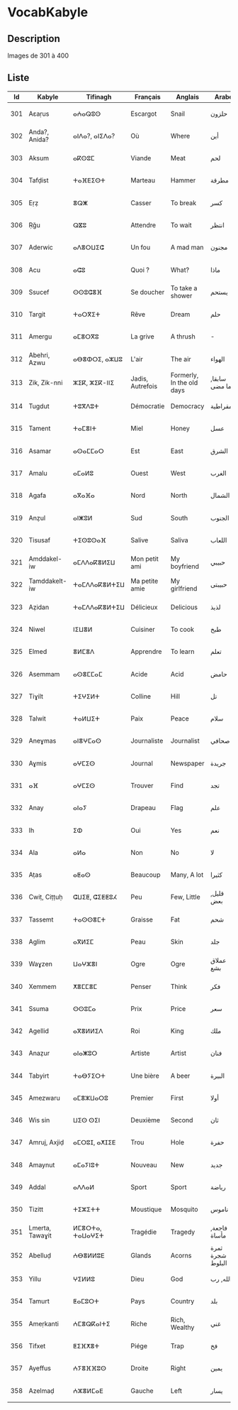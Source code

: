 # VocabKabyle

## Description

Images de 301 à 400

## Liste

| Id  | Kabyle          | Tifinagh        | Français         | Anglais                   | Arabe            | Image               |
| --- | --------------- | --------------- | ---------------- | ------------------------- | ---------------- | ------------------- |
| 301 | Aεaṛus          | ⴰⵄⴰⵕⵓⵙ          | Escargot         | Snail                     | حلزون            | ![Image301][img301] |
| 302 | Anda?, Anida?   | ⴰⵏⴷⴰ?, ⴰⵏⵉⴷⴰ?   | Où               | Where                     | أين              | ![Image302][img302] |
| 303 | Aksum           | ⴰⴽⵙⵓⵎ           | Viande           | Meat                      | لحم              | ![Image303][img303] |
| 304 | Tafḍist         | ⵜⴰⴼⴹⵉⵙⵜ         | Marteau          | Hammer                    | مطرقة            | ![Image304][img304] |
| 305 | Eṛẓ             | ⴻⵕⵥ             | Casser           | To break                  | كسر              | ![Image305][img305] |
| 306 | Ṛǧu             | ⵕⴵⵓ             | Attendre         | To wait                   | انتظر            | ![Image306][img306] |
| 307 | Aderwic         | ⴰⴷⴻⵔⵡⵉⵛ         | Un fou           | A mad man                 | مجنون            | ![Image307][img307] |
| 308 | Acu             | ⴰⵛⵓ             | Quoi ?           | What?                     | ماذا             | ![Image308][img308] |
| 309 | Ssucef          | ⵙⵙⵓⵛⴻⴼ          | Se doucher       | To take a shower          | يستحم            | ![Image309][img309] |
| 310 | Targit          | ⵜⴰⵔⴳⵉⵜ          | Rêve             | Dream                     | حلم              | ![Image310][img310] |
| 311 | Amergu          | ⴰⵎⴻⵔⴳⵓ          | La grive         | A thrush                  | -                | ![Image311][img311] |
| 312 | Abehri, Azwu    | ⴰⴱⴻⵀⵔⵉ, ⴰⵣⵡⵓ    | L'air            | The air                   | الهواء           | ![Image312][img312] |
| 313 | Zik, Zik-nni    | ⵣⵉⴽ, ⵣⵉⴽ-ⵏⵏⵉ    | Jadis, Autrefois | Formerly, In the old days | سابقا, فيما مضى  | ![Image313][img313] |
| 314 | Tugdut          | ⵜⵓⴳⴷⵓⵜ          | Démocratie       | Democracy                 | ديمقراطية        | ![Image314][img314] |
| 315 | Tament          | ⵜⴰⵎⴻⵏⵜ          | Miel             | Honey                     | عسل              | ![Image315][img315] |
| 316 | Asamar          | ⴰⵙⴰⵎⵎⴰⵔ         | Est              | East                      | الشرق            | ![Image316][img316] |
| 317 | Amalu           | ⴰⵎⴰⵍⵓ           | Ouest            | West                      | الغرب            | ![Image317][img317] |
| 318 | Agafa           | ⴰⴳⴰⴼⴰ           | Nord             | North                     | الشمال           | ![Image318][img318] |
| 319 | Anẓul           | ⴰⵏⵥⵓⵍ           | Sud              | South                     | الجنوب           | ![Image319][img319] |
| 320 | Tisusaf         | ⵜⵉⵙⵓⵙⴰⴼ         | Salive           | Saliva                    | اللعاب           | ![Image320][img320] |
| 321 | Amddakel-iw     | ⴰⵎⴷⴷⴰⴽⴻⵍⵉⵡ      | Mon petit ami    | My boyfriend              | حبيبي            | ![Image321][img321] |
| 322 | Tamddakelt-iw   | ⵜⴰⵎⴷⴷⴰⴽⴻⵍⵜⵉⵡ    | Ma petite amie   | My girlfriend             | حبيبتى           | ![Image322][img322] |
| 323 | Aẓidan          | ⵜⴰⵎⴷⴷⴰⴽⴻⵍⵜⵉⵡ    | Délicieux        | Delicious                 | لذيذ             | ![Image323][img323] |
| 324 | Niwel           | ⵏⵉⵡⴻⵍ           | Cuisiner         | To cook                   | طبخ              | ![Image324][img324] |
| 325 | Elmed           | ⴻⵍⵎⴻⴷ           | Apprendre        | To learn                  | تعلم             | ![Image325][img325] |
| 326 | Asemmam         | ⴰⵙⴻⵎⵎⴰⵎ         | Acide            | Acid                      | حامض             | ![Image326][img326] |
| 327 | Tiɣilt          | ⵜⵉⵖⵉⵍⵜ          | Colline          | Hill                      | تل               | ![Image327][img327] |
| 328 | Talwit          | ⵜⴰⵍⵡⵉⵜ          | Paix             | Peace                     | سلام             | ![Image328][img328] |
| 329 | Aneɣmas         | ⴰⵏⴻⵖⵎⴰⵙ         | Journaliste      | Journalist                | صحافي            | ![Image329][img329] |
| 330 | Aɣmis           | ⴰⵖⵎⵉⵙ           | Journal          | Newspaper                 | جريدة            | ![Image330][img330] |
| 331 | ⴰⴼ              | ⴰⵖⵎⵉⵙ           | Trouver          | Find                      | تجد              | ![Image331][img331] |
| 332 | Anay            | ⴰⵏⴰⵢ            | Drapeau          | Flag                      | علم              | ![Image332][img332] |
| 333 | Ih              | ⵉⵀ              | Oui              | Yes                       | نعم              | ![Image333][img333] |
| 334 | Ala             | ⴰⵍⴰ             | Non              | No                        | لا               | ![Image334][img334] |
| 335 | Aṭas            | ⴰⵟⴰⵙ            | Beaucoup         | Many, A lot               | كثيرا            | ![Image335][img335] |
| 336 | Cwiṭ, Ciṭṭuḥ    | ⵛⵡⵉⵟ, ⵛⵉⵟⵟⵓⵃ    | Peu              | Few, Little               | قليل, بعض        | ![Image336][img336] |
| 337 | Tassemt         | ⵜⴰⵙⵙⴻⵎⵜ         | Graisse          | Fat                       | شحم              | ![Image337][img337] |
| 338 | Aglim           | ⴰⴳⵍⵉⵎ           | Peau             | Skin                      | جلد              | ![Image338][img338] |
| 339 | Waɣzen          | ⵡⴰⵖⵣⴻⵏ          | Ogre             | Ogre                      | عملاق بشع        | ![Image339][img339] |
| 340 | Xemmem          | ⵅⴻⵎⵎⴻⵎ          | Penser           | Think                     | فكر              | ![Image340][img340] |
| 341 | Ssuma           | ⵙⵙⵓⵎⴰ           | Prix             | Price                     | سعر              | ![Image341][img341] |
| 342 | Agellid         | ⴰⴳⴻⵍⵍⵉⴷ         | Roi              | King                      | ملك              | ![Image342][img342] |
| 343 | Anaẓur          | ⴰⵏⴰⵥⵓⵔ          | Artiste          | Artist                    | فنان             | ![Image343][img343] |
| 344 | Tabyirt         | ⵜⴰⴱⵢⵉⵔⵜ         | Une bière        | A beer                    | البيرة           | ![Image344][img344] |
| 345 | Amezwaru        | ⴰⵎⴻⵣⵡⴰⵔⵓ        | Premier          | First                     | أولا             | ![Image345][img345] |
| 346 | Wis sin         | ⵡⵉⵙ ⵙⵉⵏ         | Deuxième         | Second                    | ثان              | ![Image346][img346] |
| 347 | Amruj, Axjiḍ    | ⴰⵎⵔⵓⵊ, ⴰⵅⵊⵉⴹ    | Trou             | Hole                      | حفرة             | ![Image347][img347] |
| 348 | Amaynut         | ⴰⵎⴰⵢⵏⵓⵜ         | Nouveau          | New                       | جديد             | ![Image348][img348] |
| 349 | Addal           | ⴰⴷⴷⴰⵍ           | Sport            | Sport                     | رياضة            | ![Image349][img349] |
| 350 | Tizitt          | ⵜⵉⵣⵉⵜⵜ          | Moustique        | Mosquito                  | ناموس            | ![Image350][img350] |
| 351 | Lmerta, Tawaɣit | ⵍⵎⴻⵔⵜⴰ, ⵜⴰⵡⴰⵖⵉⵜ | Tragédie         | Tragedy                   | فاجعة, مأساة     | ![Image351][img351] |
| 352 | Abelluḍ         | ⵄⴱⴻⵍⵍⵓⴹ         | Glands           | Acorns                    | ثمرة شجرة البلوط | ![Image352][img352] |
| 353 | Yillu           | ⵖⵉⵍⵍⵓ           | Dieu             | God                       | الله, رب         | ![Image353][img353] |
| 354 | Tamurt          | ⵟⴰⵎⵓⵔⵜ          | Pays             | Country                   | بلد              | ![Image354][img354] |
| 355 | Ameṛkanti       | ⵄⵎⴻⵕⴽⴰⵏⵜⵉ       | Riche            | Rich, Wealthy             | غني              | ![Image355][img355] |
| 356 | Tifxet          | ⵟⵉⴼⵅⴻⵜ          | Piége            | Trap                      | فخ               | ![Image356][img356] |
| 357 | Ayeffus         | ⵄⵢⴻⴼⴼⵓⵙ         | Droite           | Right                     | يمين             | ![Image357][img357] |
| 358 | Azelmaḍ         | ⵄⵣⴻⵍⵎⴰⴹ         | Gauche           | Left                      | يسار             | ![Image358][img358] |

[img301]: https://raw.githubusercontent.com/VocabKabyle/VocabKabyle/master/Type_1/images/301.png
[img302]: https://raw.githubusercontent.com/VocabKabyle/VocabKabyle/master/Type_1/images/302.png
[img303]: https://raw.githubusercontent.com/VocabKabyle/VocabKabyle/master/Type_1/images/303.png
[img304]: https://raw.githubusercontent.com/VocabKabyle/VocabKabyle/master/Type_1/images/304.png
[img305]: https://raw.githubusercontent.com/VocabKabyle/VocabKabyle/master/Type_1/images/305.png
[img306]: https://raw.githubusercontent.com/VocabKabyle/VocabKabyle/master/Type_1/images/306.png
[img307]: https://raw.githubusercontent.com/VocabKabyle/VocabKabyle/master/Type_1/images/307.png
[img308]: https://raw.githubusercontent.com/VocabKabyle/VocabKabyle/master/Type_1/images/308.png
[img309]: https://raw.githubusercontent.com/VocabKabyle/VocabKabyle/master/Type_1/images/309.png
[img310]: https://raw.githubusercontent.com/VocabKabyle/VocabKabyle/master/Type_1/images/310.png
[img311]: https://raw.githubusercontent.com/VocabKabyle/VocabKabyle/master/Type_1/images/311.png
[img312]: https://raw.githubusercontent.com/VocabKabyle/VocabKabyle/master/Type_1/images/312.png
[img313]: https://raw.githubusercontent.com/VocabKabyle/VocabKabyle/master/Type_1/images/313.png
[img314]: https://raw.githubusercontent.com/VocabKabyle/VocabKabyle/master/Type_1/images/314.png
[img315]: https://raw.githubusercontent.com/VocabKabyle/VocabKabyle/master/Type_1/images/315.png
[img316]: https://raw.githubusercontent.com/VocabKabyle/VocabKabyle/master/Type_1/images/316.png
[img317]: https://raw.githubusercontent.com/VocabKabyle/VocabKabyle/master/Type_1/images/317.png
[img318]: https://raw.githubusercontent.com/VocabKabyle/VocabKabyle/master/Type_1/images/318.png
[img319]: https://raw.githubusercontent.com/VocabKabyle/VocabKabyle/master/Type_1/images/319.png
[img320]: https://raw.githubusercontent.com/VocabKabyle/VocabKabyle/master/Type_1/images/320.png
[img321]: https://raw.githubusercontent.com/VocabKabyle/VocabKabyle/master/Type_1/images/321.png
[img322]: https://raw.githubusercontent.com/VocabKabyle/VocabKabyle/master/Type_1/images/322.png
[img323]: https://raw.githubusercontent.com/VocabKabyle/VocabKabyle/master/Type_1/images/323.png
[img324]: https://raw.githubusercontent.com/VocabKabyle/VocabKabyle/master/Type_1/images/324.png
[img325]: https://raw.githubusercontent.com/VocabKabyle/VocabKabyle/master/Type_1/images/325.png
[img326]: https://raw.githubusercontent.com/VocabKabyle/VocabKabyle/master/Type_1/images/326.png
[img327]: https://raw.githubusercontent.com/VocabKabyle/VocabKabyle/master/Type_1/images/327.png
[img328]: https://raw.githubusercontent.com/VocabKabyle/VocabKabyle/master/Type_1/images/328.png
[img329]: https://raw.githubusercontent.com/VocabKabyle/VocabKabyle/master/Type_1/images/329.png
[img330]: https://raw.githubusercontent.com/VocabKabyle/VocabKabyle/master/Type_1/images/330.png
[img331]: https://raw.githubusercontent.com/VocabKabyle/VocabKabyle/master/Type_1/images/331.png
[img332]: https://raw.githubusercontent.com/VocabKabyle/VocabKabyle/master/Type_1/images/332.png
[img333]: https://raw.githubusercontent.com/VocabKabyle/VocabKabyle/master/Type_1/images/333.png
[img334]: https://raw.githubusercontent.com/VocabKabyle/VocabKabyle/master/Type_1/images/334.png
[img335]: https://raw.githubusercontent.com/VocabKabyle/VocabKabyle/master/Type_1/images/335.png
[img336]: https://raw.githubusercontent.com/VocabKabyle/VocabKabyle/master/Type_1/images/336.png
[img337]: https://raw.githubusercontent.com/VocabKabyle/VocabKabyle/master/Type_1/images/337.png
[img338]: https://raw.githubusercontent.com/VocabKabyle/VocabKabyle/master/Type_1/images/338.png
[img339]: https://raw.githubusercontent.com/VocabKabyle/VocabKabyle/master/Type_1/images/339.png
[img340]: https://raw.githubusercontent.com/VocabKabyle/VocabKabyle/master/Type_1/images/340.png
[img341]: https://raw.githubusercontent.com/VocabKabyle/VocabKabyle/master/Type_1/images/341.png
[img342]: https://raw.githubusercontent.com/VocabKabyle/VocabKabyle/master/Type_1/images/342.png
[img343]: https://raw.githubusercontent.com/VocabKabyle/VocabKabyle/master/Type_1/images/343.png
[img344]: https://raw.githubusercontent.com/VocabKabyle/VocabKabyle/master/Type_1/images/344.png
[img345]: https://raw.githubusercontent.com/VocabKabyle/VocabKabyle/master/Type_1/images/345.png
[img346]: https://raw.githubusercontent.com/VocabKabyle/VocabKabyle/master/Type_1/images/346.png
[img347]: https://raw.githubusercontent.com/VocabKabyle/VocabKabyle/master/Type_1/images/347.png
[img348]: https://raw.githubusercontent.com/VocabKabyle/VocabKabyle/master/Type_1/images/348.png
[img349]: https://raw.githubusercontent.com/VocabKabyle/VocabKabyle/master/Type_1/images/349.png
[img350]: https://raw.githubusercontent.com/VocabKabyle/VocabKabyle/master/Type_1/images/350.png
[img351]: https://raw.githubusercontent.com/VocabKabyle/VocabKabyle/master/Type_1/images/351.png
[img352]: https://raw.githubusercontent.com/VocabKabyle/VocabKabyle/master/Type_1/images/352.png
[img353]: https://raw.githubusercontent.com/VocabKabyle/VocabKabyle/master/Type_1/images/353.png
[img354]: https://raw.githubusercontent.com/VocabKabyle/VocabKabyle/master/Type_1/images/354.png
[img355]: https://raw.githubusercontent.com/VocabKabyle/VocabKabyle/master/Type_1/images/355.png
[img356]: https://raw.githubusercontent.com/VocabKabyle/VocabKabyle/master/Type_1/images/356.png
[img357]: https://raw.githubusercontent.com/VocabKabyle/VocabKabyle/master/Type_1/images/357.png
[img358]: https://raw.githubusercontent.com/VocabKabyle/VocabKabyle/master/Type_1/images/358.png
[img359]: https://raw.githubusercontent.com/VocabKabyle/VocabKabyle/master/Type_1/images/359.png
[img360]: https://raw.githubusercontent.com/VocabKabyle/VocabKabyle/master/Type_1/images/360.png
[img361]: https://raw.githubusercontent.com/VocabKabyle/VocabKabyle/master/Type_1/images/361.png
[img362]: https://raw.githubusercontent.com/VocabKabyle/VocabKabyle/master/Type_1/images/362.png
[img363]: https://raw.githubusercontent.com/VocabKabyle/VocabKabyle/master/Type_1/images/363.png
[img364]: https://raw.githubusercontent.com/VocabKabyle/VocabKabyle/master/Type_1/images/364.png
[img365]: https://raw.githubusercontent.com/VocabKabyle/VocabKabyle/master/Type_1/images/365.png
[img366]: https://raw.githubusercontent.com/VocabKabyle/VocabKabyle/master/Type_1/images/366.png
[img367]: https://raw.githubusercontent.com/VocabKabyle/VocabKabyle/master/Type_1/images/367.png
[img368]: https://raw.githubusercontent.com/VocabKabyle/VocabKabyle/master/Type_1/images/368.png
[img369]: https://raw.githubusercontent.com/VocabKabyle/VocabKabyle/master/Type_1/images/369.png
[img370]: https://raw.githubusercontent.com/VocabKabyle/VocabKabyle/master/Type_1/images/370.png
[img371]: https://raw.githubusercontent.com/VocabKabyle/VocabKabyle/master/Type_1/images/371.png
[img372]: https://raw.githubusercontent.com/VocabKabyle/VocabKabyle/master/Type_1/images/372.png
[img373]: https://raw.githubusercontent.com/VocabKabyle/VocabKabyle/master/Type_1/images/373.png
[img374]: https://raw.githubusercontent.com/VocabKabyle/VocabKabyle/master/Type_1/images/374.png
[img375]: https://raw.githubusercontent.com/VocabKabyle/VocabKabyle/master/Type_1/images/375.png
[img376]: https://raw.githubusercontent.com/VocabKabyle/VocabKabyle/master/Type_1/images/376.png
[img377]: https://raw.githubusercontent.com/VocabKabyle/VocabKabyle/master/Type_1/images/377.png
[img378]: https://raw.githubusercontent.com/VocabKabyle/VocabKabyle/master/Type_1/images/378.png
[img379]: https://raw.githubusercontent.com/VocabKabyle/VocabKabyle/master/Type_1/images/379.png
[img380]: https://raw.githubusercontent.com/VocabKabyle/VocabKabyle/master/Type_1/images/380.png
[img381]: https://raw.githubusercontent.com/VocabKabyle/VocabKabyle/master/Type_1/images/381.png
[img382]: https://raw.githubusercontent.com/VocabKabyle/VocabKabyle/master/Type_1/images/382.png
[img383]: https://raw.githubusercontent.com/VocabKabyle/VocabKabyle/master/Type_1/images/383.png
[img384]: https://raw.githubusercontent.com/VocabKabyle/VocabKabyle/master/Type_1/images/384.png
[img385]: https://raw.githubusercontent.com/VocabKabyle/VocabKabyle/master/Type_1/images/385.png
[img386]: https://raw.githubusercontent.com/VocabKabyle/VocabKabyle/master/Type_1/images/386.png
[img387]: https://raw.githubusercontent.com/VocabKabyle/VocabKabyle/master/Type_1/images/387.png
[img388]: https://raw.githubusercontent.com/VocabKabyle/VocabKabyle/master/Type_1/images/388.png
[img389]: https://raw.githubusercontent.com/VocabKabyle/VocabKabyle/master/Type_1/images/389.png
[img390]: https://raw.githubusercontent.com/VocabKabyle/VocabKabyle/master/Type_1/images/390.png
[img391]: https://raw.githubusercontent.com/VocabKabyle/VocabKabyle/master/Type_1/images/391.png
[img392]: https://raw.githubusercontent.com/VocabKabyle/VocabKabyle/master/Type_1/images/392.png
[img393]: https://raw.githubusercontent.com/VocabKabyle/VocabKabyle/master/Type_1/images/393.png
[img394]: https://raw.githubusercontent.com/VocabKabyle/VocabKabyle/master/Type_1/images/394.png
[img395]: https://raw.githubusercontent.com/VocabKabyle/VocabKabyle/master/Type_1/images/395.png
[img396]: https://raw.githubusercontent.com/VocabKabyle/VocabKabyle/master/Type_1/images/396.png
[img397]: https://raw.githubusercontent.com/VocabKabyle/VocabKabyle/master/Type_1/images/397.png
[img398]: https://raw.githubusercontent.com/VocabKabyle/VocabKabyle/master/Type_1/images/398.png
[img399]: https://raw.githubusercontent.com/VocabKabyle/VocabKabyle/master/Type_1/images/399.png
[img400]: https://raw.githubusercontent.com/VocabKabyle/VocabKabyle/master/Type_1/images/400.png
